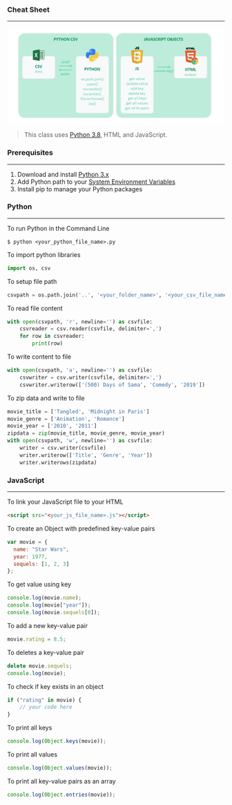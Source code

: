 ### Cheat Sheet ###
------
![image](gif.gif)
> This class uses [Python 3.8](https://www.python.org/), HTML and JavaScript.


### Prerequisites ###
------

1. Download and install [Python 3.x](https://www.python.org/downloads/)
2. Add Python path to your [System Environment Variables](http://www.aaronstannard.com/how-to-setup-a-proper-python-environment-on-windows/)
3. Install pip to manage your Python packages


### Python ###
------

To run Python in the Command Line
```
$ python <your_python_file_name>.py
```


To import python libraries
```python
import os, csv
```


To setup file path
```python
csvpath = os.path.join('..', '<your_folder_name>', '<your_csv_file_name>.csv')
```

To read file content
```python
with open(csvpath, 'r', newline='') as csvfile:
    csvreader = csv.reader(csvfile, delimiter=',')
    for row in csvreader:
        print(row)
```

To write content to file
```python
with open(csvpath, 'a', newline='') as csvfile:
    csvwriter = csv.writer(csvfile, delimiter=',')
    csvwriter.writerow(['(500) Days of Sama', 'Comedy', '2019'])
```

To zip data and write to file
```python
movie_title = ['Tangled', 'Midnight in Paris']
movie_genre = ['Animation', 'Romance']
movie_year = ['2010', '2011']
zipdata = zip(movie_title, movie_genre, movie_year)
with open(csvpath, 'w', newline='') as csvfile:
    writer = csv.writer(csvfile)
    writer.writerow(['Title', 'Genre', 'Year'])
    writer.writerows(zipdata)
```


### JavaScript ###
------

To link your JavaScript file to your HTML
```html
<script src="<your_js_file_name>.js"></script>
```

To create an Object with predefined key-value pairs
```js
var movie = {
  name: "Star Wars",
  year: 1977,
  sequels: [1, 2, 3]
};
```

To get value using key
```js
console.log(movie.name);
console.log(movie["year"]);
console.log(movie.sequels[0]);
```

To add a new key-value pair
```js
movie.rating = 8.5;
```

To deletes a key-value pair
```js
delete movie.sequels;
console.log(movie);
```

To check if key exists in an object
```js
if ("rating" in movie) {
	// your code here
}
```


To print all keys
```js
console.log(Object.keys(movie));
```


To print all values
```js
console.log(Object.values(movie));
```

To print all key-value pairs as an array
```js
console.log(Object.entries(movie));
```
